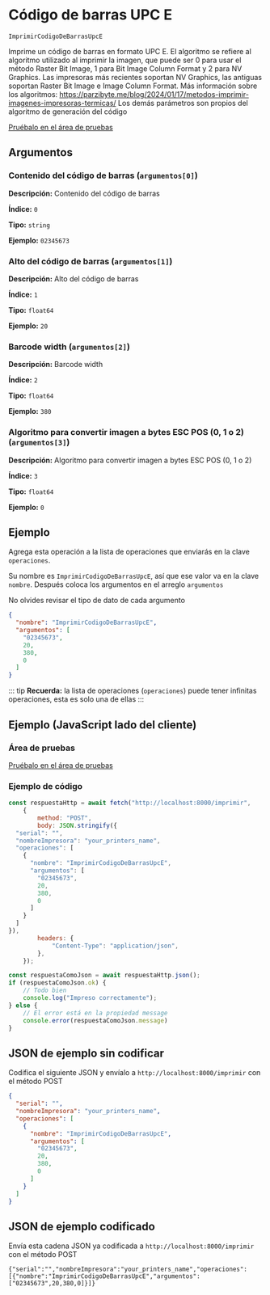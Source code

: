 # Código de barras UPC E

`ImprimirCodigoDeBarrasUpcE`

Imprime un código de barras en formato UPC E. El algoritmo se refiere al algoritmo utilizado al imprimir la imagen, que puede ser 0 para usar el método Raster Bit Image, 1 para Bit Image Column Format y 2 para NV Graphics. Las impresoras más recientes soportan NV Graphics, las antiguas soportan Raster Bit Image e Image Column Format. Más información sobre los algoritmos: https://parzibyte.me/blog/2024/01/17/metodos-imprimir-imagenes-impresoras-termicas/ Los demás parámetros son propios del algoritmo de generación del código


[Pruébalo en el área de pruebas](../playground.md?operacion=ImprimirCodigoDeBarrasUpcE)

<Playground nombreOperacion="ImprimirCodigoDeBarrasUpcE"/>

## Argumentos
### Contenido del código de barras (`argumentos[0]`)



**Descripción:** Contenido del código de barras

**Índice:** `0`

**Tipo:** `string`

**Ejemplo:** `02345673`

### Alto del código de barras (`argumentos[1]`)



**Descripción:** Alto del código de barras

**Índice:** `1`

**Tipo:** `float64`

**Ejemplo:** `20`

### Barcode width (`argumentos[2]`)



**Descripción:** Barcode width

**Índice:** `2`

**Tipo:** `float64`

**Ejemplo:** `380`

### Algoritmo para convertir imagen a bytes ESC POS (0, 1 o 2) (`argumentos[3]`)



**Descripción:** Algoritmo para convertir imagen a bytes ESC POS (0, 1 o 2)

**Índice:** `3`

**Tipo:** `float64`

**Ejemplo:** `0`

## Ejemplo

Agrega esta operación a la lista de operaciones que enviarás en la clave `operaciones`.

Su nombre es `ImprimirCodigoDeBarrasUpcE`, así que ese valor va en la clave `nombre`. Después coloca los argumentos en el arreglo `argumentos`

No olvides revisar el tipo de dato de cada argumento


```json
{
  "nombre": "ImprimirCodigoDeBarrasUpcE",
  "argumentos": [
    "02345673",
    20,
    380,
    0
  ]
}
```



::: tip
**Recuerda:** la lista de operaciones (`operaciones`) puede tener infinitas operaciones, esta es solo una de ellas
:::

## Ejemplo (JavaScript lado del cliente)

### Área de pruebas
[Pruébalo en el área de pruebas](../playground.md?operacion=ImprimirCodigoDeBarrasUpcE)
<Playground nombreOperacion="ImprimirCodigoDeBarrasUpcE"/>

### Ejemplo de código
```js
const respuestaHttp = await fetch("http://localhost:8000/imprimir",
    {
        method: "POST",
        body: JSON.stringify({
  "serial": "",
  "nombreImpresora": "your_printers_name",
  "operaciones": [
    {
      "nombre": "ImprimirCodigoDeBarrasUpcE",
      "argumentos": [
        "02345673",
        20,
        380,
        0
      ]
    }
  ]
}),
        headers: {
            "Content-Type": "application/json",
        },
    });

const respuestaComoJson = await respuestaHttp.json();
if (respuestaComoJson.ok) {
    // Todo bien
    console.log("Impreso correctamente");
} else {
    // El error está en la propiedad message
    console.error(respuestaComoJson.message)
}
```

## JSON de ejemplo sin codificar

Codifica el siguiente JSON y envíalo a `http://localhost:8000/imprimir` con el método POST

```json
{
  "serial": "",
  "nombreImpresora": "your_printers_name",
  "operaciones": [
    {
      "nombre": "ImprimirCodigoDeBarrasUpcE",
      "argumentos": [
        "02345673",
        20,
        380,
        0
      ]
    }
  ]
}
```

## JSON de ejemplo codificado

Envía esta cadena JSON ya codificada a `http://localhost:8000/imprimir` con el método POST

```
{"serial":"","nombreImpresora":"your_printers_name","operaciones":[{"nombre":"ImprimirCodigoDeBarrasUpcE","argumentos":["02345673",20,380,0]}]}
```
